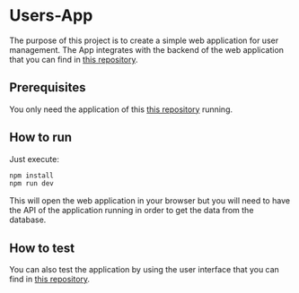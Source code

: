 # Users-App

The purpose of this project is to create a simple web application for user management. The App integrates with the backend of the web application that you can find in [this repository](https://github.com/adlopp/users-api).

## Prerequisites 

You only need the application of this [this repository](https://github.com/adlopp/users-api) running.


## How to run

Just execute:

``` bash
npm install
npm run dev
```

This will open the web application in your browser but you will need to have the API of the application running in order to get the data from the database.

## How to test

You can also test the application by using the user interface that you can find in [this repository](https://github.com/adlopp/users-app).


